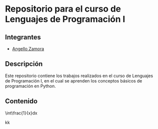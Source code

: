 # Repositorio para el curso de Lenguajes de Programación I
## Integrantes
- [Angello Zamora]( https://github.com/Anyell0w)

## Descripción
Este repositorio contiene los trabajos realizados en el curso de Lenguajes de Programación I, en el cual se aprenden los conceptos básicos de programación en Python.

## Contenido

\int\frac{1}{x}dx

kk

